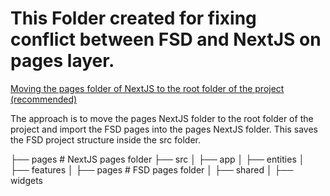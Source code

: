 # This Folder created for fixing conflict between FSD and NextJS on pages layer.

[Moving the pages folder of NextJS to the root folder of the project (recommended)](https://feature-sliced.design/docs/guides/tech/with-nextjs#moving-the-pages-folder-of-nextjs-to-the-root-folder-of-the-project-recommended)

The approach is to move the pages NextJS folder to the root folder of the project and import the FSD pages into the pages NextJS folder. This saves the FSD project structure inside the src folder.

├── pages              # NextJS pages folder
├── src
│   ├── app
│   ├── entities
│   ├── features
│   ├── pages          # FSD pages folder
│   ├── shared
│   ├── widgets